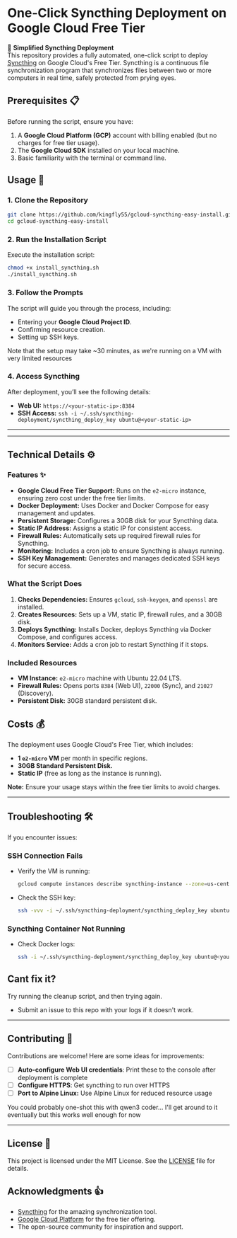 # One-Click Syncthing Deployment on Google Cloud Free Tier

🚀 **Simplified Syncthing Deployment**  
This repository provides a fully automated, one-click script to deploy [Syncthing](https://syncthing.net/) on Google Cloud's Free Tier. Syncthing is a continuous file synchronization program that synchronizes files between two or more computers in real time, safely protected from prying eyes.

## Prerequisites 📋
Before running the script, ensure you have:
1. A **Google Cloud Platform (GCP)** account with billing enabled (but no charges for free tier usage).  
2. The **Google Cloud SDK** installed on your local machine.  
3. Basic familiarity with the terminal or command line.  

## Usage 🚀

### 1. Clone the Repository
```bash
git clone https://github.com/kingfly55/gcloud-syncthing-easy-install.git
cd gcloud-syncthing-easy-install
```

### 2. Run the Installation Script
Execute the installation script:
```bash
chmod +x install_syncthing.sh
./install_syncthing.sh
```

### 3. Follow the Prompts
The script will guide you through the process, including:
- Entering your **Google Cloud Project ID**.  
- Confirming resource creation.  
- Setting up SSH keys.

Note that the setup may take ~30 minutes, as we're running on a VM with very limited resources

### 4. Access Syncthing
After deployment, you’ll see the following details:
- **Web UI:** `https://<your-static-ip>:8384`  
- **SSH Access:** `ssh -i ~/.ssh/syncthing-deployment/syncthing_deploy_key ubuntu@<your-static-ip>`  

--- 
---

## Technical Details ⚙️

### Features ✨
- **Google Cloud Free Tier Support:** Runs on the `e2-micro` instance, ensuring zero cost under the free tier limits.  
- **Docker Deployment:** Uses Docker and Docker Compose for easy management and updates.  
- **Persistent Storage:** Configures a 30GB disk for your Syncthing data.  
- **Static IP Address:** Assigns a static IP for consistent access.  
- **Firewall Rules:** Automatically sets up required firewall rules for Syncthing.  
- **Monitoring:** Includes a cron job to ensure Syncthing is always running.  
- **SSH Key Management:** Generates and manages dedicated SSH keys for secure access.

  
### What the Script Does
1. **Checks Dependencies:** Ensures `gcloud`, `ssh-keygen`, and `openssl` are installed.  
2. **Creates Resources:** Sets up a VM, static IP, firewall rules, and a 30GB disk.  
3. **Deploys Syncthing:** Installs Docker, deploys Syncthing via Docker Compose, and configures access.  
4. **Monitors Service:** Adds a cron job to restart Syncthing if it stops.  

### Included Resources
- **VM Instance:** `e2-micro` machine with Ubuntu 22.04 LTS.  
- **Firewall Rules:** Opens ports `8384` (Web UI), `22000` (Sync), and `21027` (Discovery).  
- **Persistent Disk:** 30GB standard persistent disk.  

## Costs 💰
The deployment uses Google Cloud's Free Tier, which includes:
- **1 `e2-micro` VM** per month in specific regions.  
- **30GB Standard Persistent Disk.**  
- **Static IP** (free as long as the instance is running).  

**Note:** Ensure your usage stays within the free tier limits to avoid charges.  

---

## Troubleshooting 🛠️
If you encounter issues:
### SSH Connection Fails
- Verify the VM is running:  
  ```bash
  gcloud compute instances describe syncthing-instance --zone=us-central1-a
  ```
- Check the SSH key:  
  ```bash
  ssh -vvv -i ~/.ssh/syncthing-deployment/syncthing_deploy_key ubuntu@<your-static-ip>
  ```

### Syncthing Container Not Running
- Check Docker logs:  
  ```bash
  ssh -i ~/.ssh/syncthing-deployment/syncthing_deploy_key ubuntu@<your-static-ip> "sudo docker logs syncthing"
  ```

## Cant fix it?
Try running the cleanup script, and then trying again.

- Submit an issue to this repo with your logs if it doesn't work.

---

## Contributing 🤝
Contributions are welcome! Here are some ideas for improvements:
- [ ] **Auto-configure Web UI credentials**: Print these to the console after deployment is complete
- [ ] **Configure HTTPS**: Get syncthing to run over HTTPS
- [ ] **Port to Alpine Linux:** Use Alpine Linux for reduced resource usage

You could probably one-shot this with qwen3 coder... I'll get around to it eventually but this works well enough for now

---

## License 📄
This project is licensed under the MIT License. See the [LICENSE](LICENSE) file for details.  

## Acknowledgments 👍
- [Syncthing](https://syncthing.net/) for the amazing synchronization tool.  
- [Google Cloud Platform](https://cloud.google.com/) for the free tier offering.  
- The open-source community for inspiration and support.  
